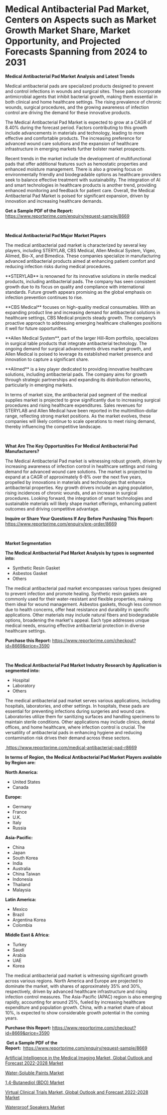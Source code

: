 <p><h1>Medical Antibacterial Pad Market, Centers on Aspects such as Market Growth Market Share, Market Opportunity, and Projected Forecasts Spanning from 2024 to 2031</h1></p><p><strong>Medical Antibacterial Pad Market Analysis and Latest Trends</strong></p>
<p><p>Medical antibacterial pads are specialized products designed to prevent and control infections in wounds and surgical sites. These pads incorporate antimicrobial agents that inhibit bacterial growth, making them essential in both clinical and home healthcare settings. The rising prevalence of chronic wounds, surgical procedures, and the growing awareness of infection control are driving the demand for these innovative products.</p><p>The Medical Antibacterial Pad Market is expected to grow at a CAGR of 8.40% during the forecast period. Factors contributing to this growth include advancements in materials and technology, leading to more effective and comfortable products. The increasing preference for advanced wound care solutions and the expansion of healthcare infrastructure in emerging markets further bolster market prospects. </p><p>Recent trends in the market include the development of multifunctional pads that offer additional features such as hemostatic properties and enhanced moisture management. There is also a growing focus on environmentally friendly and biodegradable options as healthcare providers seek to balance effective treatment with sustainability. The integration of AI and smart technologies in healthcare products is another trend, providing enhanced monitoring and feedback for patient care. Overall, the Medical Antibacterial Pad Market is poised for significant expansion, driven by innovation and increasing healthcare demands.</p></p>
<p><strong>Get a Sample PDF of the Report:&nbsp;</strong> <a href="https://www.reportprime.com/enquiry/request-sample/8669">https://www.reportprime.com/enquiry/request-sample/8669</a></p>
<p>&nbsp;</p>
<p><strong>Medical Antibacterial Pad Major Market Players</strong></p>
<p><p>The medical antibacterial pad market is characterized by several key players, including STERYLAB, CBS Medical, Allen Medical System, Vigeo, Alimed, Bio-X, and Bimedica. These companies specialize in manufacturing advanced antibacterial products aimed at enhancing patient comfort and reducing infection risks during medical procedures.</p><p>**STERYLAB** is renowned for its innovative solutions in sterile medical products, including antibacterial pads. The company has seen consistent growth due to its focus on quality and compliance with international standards. Future growth appears promising as the global emphasis on infection prevention continues to rise.</p><p>**CBS Medical** focuses on high-quality medical consumables. With an expanding product line and increasing demand for antibacterial solutions in healthcare settings, CBS Medical projects steady growth. The company’s proactive approach to addressing emerging healthcare challenges positions it well for future opportunities.</p><p>**Allen Medical System**, part of the larger Hill-Rom portfolio, specializes in surgical table products that integrate antibacterial technology. The ongoing demand for surgical advancements drives market growth, and Allen Medical is poised to leverage its established market presence and innovation to capture a significant share.</p><p>**Alimed** is a key player dedicated to providing innovative healthcare solutions, including antibacterial pads. The company aims for growth through strategic partnerships and expanding its distribution networks, particularly in emerging markets.</p><p>In terms of market size, the antibacterial pad segment of the medical supplies market is projected to grow significantly due to increasing surgical procedures and rising healthcare expenditures. Sales revenues for STERYLAB and Allen Medical have been reported in the multimillion-dollar range, reflecting strong market positions. As the market evolves, these companies will likely continue to scale operations to meet rising demand, thereby influencing the competitive landscape.</p></p>
<p>&nbsp;</p>
<p><strong>What Are The Key Opportunities For Medical Antibacterial Pad Manufacturers?</strong></p>
<p><p>The Medical Antibacterial Pad market is witnessing robust growth, driven by increasing awareness of infection control in healthcare settings and rising demand for advanced wound care solutions. The market is projected to expand at a CAGR of approximately 6-8% over the next five years, propelled by innovations in materials and technologies that enhance antibacterial properties. Key growth drivers include an aging population, rising incidences of chronic wounds, and an increase in surgical procedures. Looking forward, the integration of smart technologies and sustainable materials will likely shape market offerings, enhancing patient outcomes and driving competitive advantage.</p></p>
<p><strong>Inquire or Share Your Questions If Any Before Purchasing This Report:</strong> <a href="https://www.reportprime.com/enquiry/pre-order/8669">https://www.reportprime.com/enquiry/pre-order/8669</a></p>
<p>&nbsp;</p>
<p><strong>Market Segmentation</strong></p>
<p><strong>The Medical Antibacterial Pad Market Analysis by types is segmented into:</strong></p>
<p><ul><li>Synthetic Resin Gasket</li><li>Asbestos Gasket</li><li>Others</li></ul></p>
<p><p>The medical antibacterial pad market encompasses various types designed to prevent infection and promote healing. Synthetic resin gaskets are commonly used for their water-resistant and flexible properties, making them ideal for wound management. Asbestos gaskets, though less common due to health concerns, offer heat resistance and durability in specific applications. Other materials may include natural fibers and biodegradable options, broadening the market's appeal. Each type addresses unique medical needs, ensuring effective antibacterial protection in diverse healthcare settings.</p></p>
<p><strong>Purchase this Report:&nbsp;</strong><a href="https://www.reportprime.com/checkout?id=8669&price=3590">https://www.reportprime.com/checkout?id=8669&price=3590</a></p>
<p>&nbsp;</p>
<p><strong>The Medical Antibacterial Pad Market Industry Research by Application is segmented into:</strong></p>
<p><ul><li>Hospital</li><li>Laboratory</li><li>Others</li></ul></p>
<p><p>The medical antibacterial pad market serves various applications, including hospitals, laboratories, and other settings. In hospitals, these pads are essential for preventing infections during surgeries and wound care. Laboratories utilize them for sanitizing surfaces and handling specimens to maintain sterile conditions. Other applications may include clinics, dental offices, and home healthcare, where infection control is crucial. The versatility of antibacterial pads in enhancing hygiene and reducing contamination risk drives their demand across these sectors.</p></p>
<p><a href="https://www.reportprime.com/medical-antibacterial-pad-r8669">&nbsp;https://www.reportprime.com/medical-antibacterial-pad-r8669</a></p>
<p><strong>In terms of Region, the Medical Antibacterial Pad Market Players available by Region are:</strong></p>
<p>
    <p> <strong> North America: </strong>
        <ul>
            <li>United States</li>
            <li>Canada</li>
        </ul>
        </p> 
    <p> <strong> Europe: </strong>
        <ul>
            <li>Germany</li>
            <li>France</li>
            <li>U.K.</li>
            <li>Italy</li>
            <li>Russia</li>
        </ul>
        </p> 
    <p> <strong> Asia-Pacific: </strong>
        <ul>
            <li>China</li>
            <li>Japan</li>
            <li>South Korea</li>
            <li>India</li>
            <li>Australia</li>
            <li>China Taiwan</li>
            <li>Indonesia</li>
            <li>Thailand</li>
            <li>Malaysia</li>
        </ul>
        </p> 
    <p> <strong> Latin America: </strong>
        <ul>
            <li>Mexico</li>
            <li>Brazil</li>
            <li>Argentina Korea</li>
            <li>Colombia</li>
        </ul>
        </p> 
    <p> <strong> Middle East & Africa: </strong>
        <ul>
            <li>Turkey</li>
            <li>Saudi</li>
            <li>Arabia</li>
            <li>UAE</li>
            <li>Korea</li>
        </ul>
    </p>
    </p>
<p><p>The medical antibacterial pad market is witnessing significant growth across various regions. North America and Europe are projected to dominate the market, with shares of approximately 35% and 30%, respectively, driven by advanced healthcare infrastructure and rising infection control measures. The Asia-Pacific (APAC) region is also emerging rapidly, accounting for around 25%, fueled by increasing healthcare expenditure and population growth. China, with a market share of about 10%, is expected to show considerable growth potential in the coming years.</p></p>
<p><strong>Purchase this Report: </strong><a href="https://www.reportprime.com/checkout?id=8669&price=3590">https://www.reportprime.com/checkout?id=8669&price=3590</a></p>
<p>&nbsp;<strong>Get a Sample PDF of the Report:&nbsp;&nbsp;</strong><a href="https://www.reportprime.com/enquiry/request-sample/8669">https://www.reportprime.com/enquiry/request-sample/8669</a></p>
<p><strong></strong></p>
<p><p><a href="https://medium.com/@gracielawharris42024/the-global-artificial-intelligence-in-the-medical-imaging-market-global-outlook-and-forecast-0de0d5b8bac7">Artificial Intelligence in the Medical Imaging Market, Global Outlook and Forecast 2022-2028 Market</a></p><p><a href="https://www.linkedin.com/pulse/how-water-soluble-paints-market-evolve-growth-analysis-year-cp8ec?trackingId=%2BrWsJmY5Th6nHW9W7yzjjw%3D%3D">Water-Soluble Paints Market</a></p><p><a href="https://issuu.com/reportprime-2/docs/14-butanediol-bdo-market-size-2030._500c399cdba73b">1,4-Butanediol (BDO) Market</a></p><p><a href="https://medium.com/@gracielawharris42024/the-virtual-clinical-trials-market-global-outlook-and-forecast-2022-2028-market-has-grown-fbde7682daad">Virtual Clinical Trials Market, Global Outlook and Forecast 2022-2028 Market</a></p><p><a href="https://www.linkedin.com/pulse/waterproof-speakers-market-revolution-2024-2031-trends-shaping-ehejc?trackingId=%2F%2Ba7hI%2FIS3C1wfj1Y3zTJA%3D%3D">Waterproof Speakers Market</a></p></p>